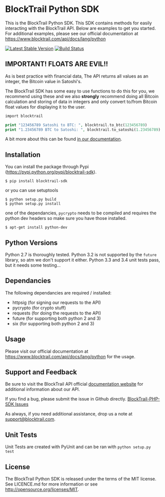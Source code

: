 BlockTrail Python SDK
=====================
This is the BlockTrail Python SDK. This SDK contains methods for easily interacting with the BlockTrail API.
Below are examples to get you started. For additional examples, please see our official documentation
at https://www.blocktrail.com/api/docs/lang/python

[![Latest Stable Version](https://badge.fury.io/py/blocktrail-sdk.svg)](https://pypi.python.org/pypi/blocktrail-sdk)
[![Build Status](https://travis-ci.org/blocktrail/blocktrail-sdk-python.png?branch=master)](https://travis-ci.org/blocktrail/blocktrail-sdk-python)

IMPORTANT! FLOATS ARE EVIL!!
----------------------------
As is best practice with financial data, The API returns all values as an integer, the Bitcoin value in Satoshi's.

The BlockTrail SDK has some easy to use functions to do this for you, we recommend using these
and we also **strongly** recommend doing all Bitcoin calculation and storing of data in integers
and only convert to/from Bitcoin float values for displaying it to the user.

```php
import blocktrail

print "123456789 Satoshi to BTC: ", blocktrail.to_btc(123456789)
print "1.23456789 BTC to Satoshi: ", blocktrail.to_satoshi(1.23456789)
```

A bit more about this can be found [in our documentation](https://www.blocktrail.com/api/docs/lang/python#api_coin_format).

Installation
------------
You can install the package through Pypi (https://pypi.python.org/pypi/blocktrail-sdk).
```
$ pip install blocktrail-sdk
```

or you can use setuptools
```
$ python setup.py build
$ python setup.py install
```

one of the dependancies, `pycrypto` needs to be compiled and requires the python dev headers so make sure you have those installed.
```
$ apt-get install python-dev
```

Python Versions
---------------
Python 2.7 is thoroughly tested.
Python 3.2 is not supported by the `future` library, so atm we don't support it either.
Python 3.3 and 3.4 unit tests pass, but it needs some testing...

Dependancies
------------
The following dependancies are required / installed:
 - httpsig (for signing our requests to the API)
 - pycrypto (for crypto stuff)
 - requests (for doing the requests to the API)
 - future (for supporting both python 2 and 3)
 - six (for supporting both python 2 and 3)

Usage
-----
Please visit our official documentation at https://www.blocktrail.com/api/docs/lang/python for the usage.

Support and Feedback
--------------------
Be sure to visit the BlockTrail API official [documentation website](https://www.blocktrail.com/api/docs/lang/python)
for additional information about our API.

If you find a bug, please submit the issue in Github directly.
[BlockTrail-PHP-SDK Issues](https://github.com/blocktrail/blocktrail-sdk-python/issues)

As always, if you need additional assistance, drop us a note at
[support@blocktrail.com](mailto:support@blocktrail.com).

Unit Tests
----------
Unit Tests are created with PyUnit and can be ran with `python setup.py test`

License
-------
The BlockTrail Python SDK is released under the terms of the MIT license. See LICENCE.md for more information or see http://opensource.org/licenses/MIT.

